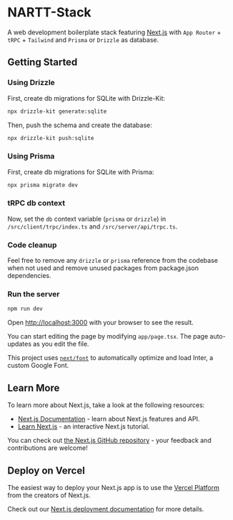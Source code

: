 # NARTT-Stack

A web development boilerplate stack featuring [Next.js](https://nextjs.org/) with `App Router` + `tRPC` + `Tailwind` and `Prisma` or `Drizzle` as database.

## Getting Started

### Using Drizzle

First, create db migrations for SQLite with Drizzle-Kit:

```bash
npx drizzle-kit generate:sqlite
```

Then, push the schema and create the database:

```bash
npx drizzle-kit push:sqlite
```

### Using Prisma

First, create db migrations for SQLite with Prisma:

```bash
npx prisma migrate dev
```

### tRPC db context

Now, set the `db` context variable (`prisma` or `drizzle`) in `/src/client/trpc/index.ts` and `/src/server/api/trpc.ts`.

### Code cleanup

Feel free to remove any `drizzle` or `prisma` reference from the codebase when not used and remove unused packages from package.json dependencies.

### Run the server

```bash
npm run dev
```

Open [http://localhost:3000](http://localhost:3000) with your browser to see the result.

You can start editing the page by modifying `app/page.tsx`. The page auto-updates as you edit the file.

This project uses [`next/font`](https://nextjs.org/docs/basic-features/font-optimization) to automatically optimize and load Inter, a custom Google Font.

## Learn More

To learn more about Next.js, take a look at the following resources:

- [Next.js Documentation](https://nextjs.org/docs) - learn about Next.js features and API.
- [Learn Next.js](https://nextjs.org/learn) - an interactive Next.js tutorial.

You can check out [the Next.js GitHub repository](https://github.com/vercel/next.js/) - your feedback and contributions are welcome!

## Deploy on Vercel

The easiest way to deploy your Next.js app is to use the [Vercel Platform](https://vercel.com/new?utm_medium=default-template&filter=next.js&utm_source=create-next-app&utm_campaign=create-next-app-readme) from the creators of Next.js.

Check out our [Next.js deployment documentation](https://nextjs.org/docs/deployment) for more details.
